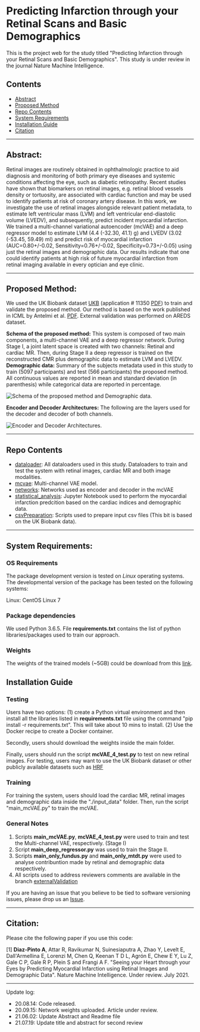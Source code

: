 
# Predicting Infarction through your Retinal Scans and Basic Demographics

This is the project web for the study titled "Predicting Infarction through your Retinal Scans and Basic Demographics". This study is under review in the journal Nature Machine Intelligence.


## Contents

- [Abstract](#Abstract)
- [Proposed Method](#Proposed-Method)
- [Repo Contents](#repo-contents)
- [System Requirements](#system-requirements)
- [Installation Guide](#installation-guide)
- [Citation](#citation)

----------------

## Abstract:

Retinal images are routinely obtained in ophthalmologic practice to aid diagnosis and monitoring of both primary eye diseases and systemic conditions affecting the eye, such as diabetic retinopathy. Recent studies have shown that biomarkers on retinal images, e.g. retinal blood vessels density or tortuosity, are associated with cardiac function and may be used to identify patients at risk of coronary artery disease. In this work, we investigate the use of retinal images alongside relevant patient metadata, to estimate left ventricular mass (LVM) and left ventricular end-diastolic volume (LVEDV), and subsequently, predict incident myocardial infarction. We trained a multi-channel variational autoencoder (mcVAE) and a deep regressor model to estimate LVM (4.4 (-32.30, 41.1) g) and LVEDV (3.02 (-53.45, 59.49) ml) and predict risk of myocardial infarction (AUC=0.80+/-0.02, Sensitivity=0.76+/-0.02, Specificity=0.73+/-0.05) using just the retinal images and demographic data. Our results indicate that one could identify patients at high risk of future myocardial infarction from retinal imaging available in every optician and eye clinic.

----------------

## Proposed Method:

We used the UK Biobank dataset [UKB](https://www.ukbiobank.ac.uk/) (application # 11350 [PDF](https://www.ukbiobank.ac.uk/wp-content/uploads/2019/02/11350-Professor-Alejandro-Frangi.pdf)) to train and validate the proposed method. Our method is based on the work published in ICML by Antelmi et al. [PDF](http://proceedings.mlr.press/v97/antelmi19a/antelmi19a.pdf). External validation was performed on AREDS dataset.

**Schema of the proposed method:** This system is composed of two main components, a multi-channel VAE and a deep regressor network. During Stage I, a joint latent space is created with two channels: Retinal and cardiac MR. Then, during Stage II a deep regressor is trained on the reconstructed CMR plus demographic data to estimate LVM and LVEDV. **Demographic data:** Summary of the subjects metadata used in this study to train (5097 participants) and test (566 participants) the proposed method. All continuous values are reported in mean and standard deviation (in parenthesis)  while categorical data are reported in percentage.


![Schema of the proposed method and Demographic data.](figure/retinal_CMR_mcVAE.jpg)


**Encoder and Decoder Architectures:** The following are the layers used for the decoder and decoder of both channels.

![Encoder and Decoder Architectures.](figure/EncDec_nets.png)

---------------------

## Repo Contents

- [dataloader](./dataloader): All dataloaders used in this study. Dataloaders to train and test the system with retinal images, cardiac MR and both image modalities.
- [mcvae](./mcvae): Multi-channel VAE model.
- [networks](./networks): Networks used as encoder and decoder in the mcVAE
- [statistical_analysis](./statistical_analysis): Jupyter Notebook used to perform the myocardial infarction predcition based on the cardiac indices and demographic data.
- [csvPreparation](./csvPreparation): Scripts used to prepare input csv files (This bit is based on the UK Biobank data). 


----------------

## System Requirements:

### OS Requirements

The package development version is tested on *Linux* operating systems. The developmental version of the package has been tested on the following systems:

Linux: CentOS Linux 7

### Package dependencies

We used Python 3.6.5. File **requirements.txt** contains the list of python libraries/packages used to train our approach.

### Weights

The weights of the trained models (~5GB) could be download from this [link](https://emckclac-my.sharepoint.com/:f:/g/personal/k2039747_kcl_ac_uk/EqjWo8c37A1LvuVGJcF9XhwBoh5d-7Sy-vPsewBaA3jkeQ?e=NtNTzW).


## Installation Guide

### Testing

Users have two options: (1) create a Python virtual environment and then install all the libraries listed in **requirements.txt** file using the command "pip install -r requirements.txt". This will take about 10 mins to install. (2) Use the Docker recipe to create a Docker container.


Secondly, users should download the weights inside the main folder.


Finally, users should run the script **mcVAE_4_test.py** to test on new retinal images. For testing, users may want to use the UK Biobank dataset or other publicly available datasets such as [HRF](https://lme.tf.fau.de/dataset/gold-standard-database-for-evaluation-of-fundus-image-segmentation-algorithms/)


### Training

For training the system, users should load the cardiac MR, retinal images and demographic data inside the "./input_data" folder. Then, run the script "main_mcVAE.py" to train the mcVAE. 


### General Notes

1. Scripts **main_mcVAE.py**, **mcVAE_4_test.py** were used to train and test the Multi-channel VAE, respectively. (Stage I)
2. Script **main_deep_regressor.py** was used to train the Stage II. 
3. Scripts **main_only_fundus.py** and **main_only_mtdt.py** were used to analyse contribuntion made by retinal and demographic data respectively.
4. All scripts used to address reviewers comments are available in the branch [externalValidation](https://github.com/diazandr3s/MI_pred_mcvae_ukbb/tree/externalValidation)


If you are having an issue that you believe to be tied to software versioning issues, please drop us an [Issue](https://github.com/diazandr3s/MI_pred_mcvae_ukbb/issues). 


 
----------------
## Citation:

Please cite the following paper if you use this code:

[1] **Diaz-Pinto A**, Attar R, Ravikumar N, Suinesiaputra A, Zhao Y, Levelt E, Dall'Armellina E, Lorenzi M, Chen Q, Keenan T D L, Agrón E, Chew E Y, Lu Z, Gale C P, Gale R P, Plein S and Frangi A F. "Seeing your Heart through your Eyes by Predicting Myocardial Infarction using Retinal Images and Demographic Data". Nature Machine Intelligence. Under review. July 2021.



----------------

Update log:

- 20.08.14: Code released.
- 20.09.15: Network weights uploaded. Article under review.
- 21.06.02: Update Abstract and Readme file
- 21.07.19: Update title and abstract for second review

